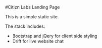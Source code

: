 #Citizn Labs Landing Page

This is a simple static site.

The stack includes:
* Bootstrap and jQery for client side styling
* Drift for live website chat 
